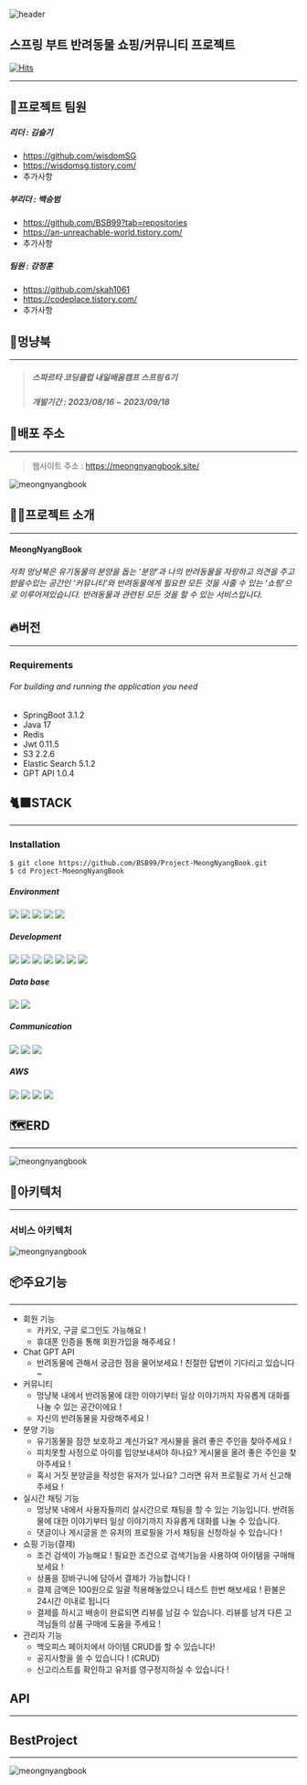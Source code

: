 ![header](https://capsule-render.vercel.app/api?type=waving&color=auto&height=200&section=header&text=Project%20MeongNyangBook&fontSize=70)

스프링 부트 반려동물 쇼핑/커뮤니티 프로젝트
----
[![Hits](https://hits.seeyoufarm.com/api/count/incr/badge.svg?url=https%3A%2F%2Fgithub.com%2FBSB99%2FProject-MeongNyangBook&count_bg=%23555B51&title_bg=%2367DA22&icon=spring.svg&icon_color=%23E7E7E7&title=view&edge_flat=false)](https://hits.seeyoufarm.com)


---

## 💫프로젝트 팀원

##### 리더 : 김슬기

* https://github.com/wisdomSG
* https://wisdomsg.tistory.com/
* 추가사항

##### 부리더 : 백승범

* https://github.com/BSB99?tab=repositories
* https://an-unreachable-world.tistory.com/
* 추가사항

##### 팀원 : 강정훈

* https://github.com/skah1061
* https://codeplace.tistory.com/
* 추가사항

## 🐶멍냥북

---

> ##### 스파르타 코딩클럽 내일배움캠프 스프링 6기
> ##### 개발기간 : 2023/08/16 ~ 2023/09/18

## 📇배포 주소

---
> 웹사이트 주소 : https://meongnyangbook.site/

![meongnyangbook](https://github.com/BSB99/Project-MeongNyangBook/assets/81159848/b5519bc3-51e5-4118-9837-1917cdf656de)

## 🙇‍♂️프로젝트 소개

---

#### MeongNyangBook

###### 저희 멍냥북은 유기동물의 분양을 돕는 ‘분양’과 나의 반려동물을 자랑하고 의견을 주고받을수있는 공간인 ‘커뮤니티’와 반려동물에게 필요한 모든 것을 사줄 수 있는 ‘쇼핑’으로 이루어져있습니다. 반려동물과 관련된 모든 것을 할 수 있는 서비스입니다.

## 🔥버전

---

### Requirements

###### For building and running the application you need

* SpringBoot 3.1.2
* Java 17
* Redis
* Jwt 0.11.5
* S3 2.2.6
* Elastic Search 5.1.2
* GPT API 1.0.4

## 🐈‍⬛STACK

---

### Installation

    $ git clone https://github.com/BSB99/Project-MeongNyangBook.git
    $ cd Project-MoeongNyangBook

##### Environment

<img src="https://img.shields.io/badge/gitHub-'181717'?style=for-the-badge&logo=gitHub&logoColor=white">    <img src="https://img.shields.io/badge/git-F05032?style=for-the-badge&logo=git&logoColor=white">    <img src="https://img.shields.io/badge/Spring-6DB33F?style=for-the-badge&logo=Spring&logoColor=white">    <img src="https://img.shields.io/badge/SpringBoot-6DB33F?style=for-the-badge&logo=SpringBoot&logoColor=white">    <img src="https://img.shields.io/badge/githubactions-2088FF?style=for-the-badge&logo=githubactions&logoColor=white">

##### Development

<img src="https://img.shields.io/badge/javascript-F7DF1E?style=for-the-badge&logo=javascript&logoColor=black">    <img src="https://img.shields.io/badge/Java-61DAFB?style=for-the-badge&logo=Java&logoColor=black">    <img src="https://img.shields.io/badge/Docker-2496ED?style=for-the-badge&logo=Docker&logoColor=white">    <img src="https://img.shields.io/badge/elasticsearch-005571?style=for-the-badge&logo=elasticsearch&logoColor=white">    <img src="https://img.shields.io/badge/apachekafka-231F20?style=for-the-badge&logo=apachekafka&logoColor=white">    <img src="https://img.shields.io/badge/Redis-DC382D?style=for-the-badge&logo=Redis&logoColor=white">    <img src="https://img.shields.io/badge/awslambda-FF9900?style=for-the-badge&logo=awslambda&logoColor=white">

##### Data base

<img src="https://img.shields.io/badge/MySql-4479A1?style=for-the-badge&logo=MySql&logoColor=white">    <img src="https://img.shields.io/badge/amazonrds-527FFF?style=for-the-badge&logo=amazonrds&logoColor=white">

##### Communication

<img src="https://img.shields.io/badge/Notion-000000?style=for-the-badge&logo=Notion&logoColor=white">    <img src="https://img.shields.io/badge/Slack-4A154B?style=for-the-badge&logo=Slack&logoColor=white">    <img src="https://img.shields.io/badge/kakaotalk-FFCD00?style=for-the-badge&logo=kakaotalk&logoColor=white">

##### AWS

<img src="https://img.shields.io/badge/amazonaws-232F3E?style=for-the-badge&logo=amazonaws&logoColor=white">    <img src="https://img.shields.io/badge/amazons3-569A31?style=for-the-badge&logo=amazons3&logoColor=white">    <img src="https://img.shields.io/badge/amazonroute53-8C4FFF?style=for-the-badge&logo=amazonroute53&logoColor=white">    <img src="https://img.shields.io/badge/amazonec2-FF9900?style=for-the-badge&logo=amazonec2&logoColor=white">

## 🗺️ERD

---

![meongnyangbook](https://github.com/BSB99/Project-MeongNyangBook/assets/81159848/8be5a87c-9918-4a3b-85e8-052ae60988c3)

## 🧭아키텍처

---

### 서비스 아키텍처

![meongnyangbook](https://github.com/BSB99/Project-MeongNyangBook/assets/81159848/724b180b-13d0-4199-a692-304860718a89)

## 📦주요기능

---

- 회원 기능
    - 카카오, 구글 로그인도 가능해요 !
    - 휴대폰 인증을 통해 회원가입을 해주세요 !
- Chat GPT API
    - 반려동물에 관해서 궁금한 점을 물어보세요 ! 친절한 답변이 기다리고 있습니다 ~
- 커뮤니티
    - 멍냥북 내에서 반려동물에 대한 이야기부터 일상 이야기까지 자유롭게 대화를 나눌 수 있는 공간이에요 !
    - 자신의 반려동물을 자랑해주세요 !
- 분양 기능
    - 유기동물을 잠깐 보호하고 계신가요? 게시물을 올려 좋은 주인을 찾아주세요 !
    - 피치못할 사정으로 아이를 입양보내셔야 하나요? 게시물을 올려 좋은 주인을 찾아주세요 !
    - 혹시 거짓 분양글을 작성한 유저가 있나요? 그러면 유저 프로필로 가서 신고해주세요 !
- 실시간 채팅 기능
    - 멍냥북 내에서 사용자들끼리 실시간으로 채팅을 할 수 있는 기능입니다. 반려동물에 대한 이야기부터 일상 이야기까지 자유롭게 대화를 나눌 수 있습니다.
    - 댓글이나 게시글을 쓴 유저의 프로필을 가서 채팅을 신청하실 수 있습니다 !
- 쇼핑 기능(결제)
    - 조건 검색이 가능해요 ! 필요한 조건으로 검색기능을 사용하여 아이템을 구매해보세요 !
    - 상품을 장바구니에 담아서 결제가 가능합니다 !
    - 결제 금액은 100원으로 일괄 적용해놓았으니 테스트 한번 해보세요 ! 환불은 24시간 이내로 됩니다
    - 결제를 하시고 배송이 완료되면 리뷰를 남길 수 있습니다. 리뷰를 남겨 다른 고객님들의 상품 구매에 도움을 주세요 !
- 관리자 기능
    - 백오피스 페이지에서 아이템 CRUD를 할 수 있습니다!
    - 공지사항을 쓸 수 있습니다 ! (CRUD)
    - 신고리스트를 확인하고 유저를 영구정지하실 수 있습니다 !

## API

---


## BestProject

---

![meongnyangbook](https://github.com/BSB99/Project-MeongNyangBook/assets/81159848/039055f8-8c16-4f77-b785-05cfbb1d7584)
